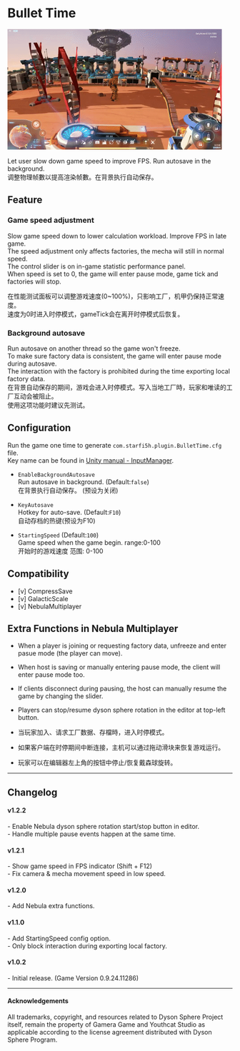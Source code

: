 # Bullet Time

![Paue Mode](https://raw.githubusercontent.com/starfi5h/DSP_Mod/master/BulletTime/img/demo1.gif)  

Let user slow down game speed to improve FPS.  Run autosave in the background.  
调整物理帧數以提高渲染帧數。在背景执行自动保存。

## Feature

### Game speed adjustment  
Slow game speed down to lower calculation workload. Improve FPS in late game.  
The speed adjustment only affects factories, the mecha will still in normal speed.  
The control slider is on in-game statistic performance panel.  
When speed is set to 0, the game will enter pause mode, game tick and factories will stop.  
  
在性能测试面板可以调整游戏速度(0~100%)，只影响工厂，机甲仍保持正常速度。  
速度为0时进入时停模式，gameTick会在离开时停模式后恢复。  

### Background autosave  
Run autosave on another thread so the game won't freeze.  
To make sure factory data is consistent, the game will enter pause mode during autosave.  
The interaction with the factory is prohibited during the time exporting local factory data.  
在背景自动保存的期间，游戏会进入时停模式。写入当地工厂時，玩家和唯读的工厂互动会被阻止。  
使用这项功能时建议先测试。  

## Configuration

Run the game one time to generate `com.starfi5h.plugin.BulletTime.cfg` file.  
Key name can be found in [Unity manual - InputManager](https://docs.unity3d.com/Manual/class-InputManager.html).   

- `EnableBackgroundAutosave`  
Run autosave in background. (Default:`false`)  
在背景执行自动保存。 (预设为关闭)  

- `KeyAutosave`  
Hotkey for auto-save. (Default:`F10`)  
自动存档的热键(预设为F10)  
  
- `StartingSpeed` (Default:`100`)  
Game speed when the game begin. range:0-100  
开始时的游戏速度 范围: 0-100  

## Compatibility

- [v] CompressSave  
- [v] GalacticScale  
- [v] NebulaMultiplayer  

## Extra Functions in Nebula Multiplayer  

- When a player is joining or requesting factory data, unfreeze and enter pasue mode (the player can move).  
- When host is saving or manually entering pause mode, the client will enter pause mode too.  
- If clients disconnect during pausing, the host can manually resume the game by changing the slider.  
- Players can stop/resume dyson sphere rotation in the editor at top-left button.  

- 当玩家加入、请求工厂数据、存檔時，进入时停模式。
- 如果客户端在时停期间中断连接，主机可以通过拖动滑块来恢复游戏运行。 
- 玩家可以在编辑器左上角的按钮中停止/恢复戴森球旋转。  
----

## Changelog

#### v1.2.2
\- Enable Nebula dyson sphere rotation start/stop button in editor.   
\- Handle multiple pause events happen at the same time.  

#### v1.2.1
\- Show game speed in FPS indicator (Shift + F12)  
\- Fix camera & mecha movement speed in low speed.  

#### v1.2.0
\- Add Nebula extra functions.  


#### v1.1.0
\- Add StartingSpeed config option.  
\- Only block interaction during exporting local factory.  

#### v1.0.2  
\- Initial release. (Game Version 0.9.24.11286)

----

#### Acknowledgements
All trademarks, copyright, and resources related to Dyson Sphere Project itself, remain the property of Gamera Game and Youthcat Studio as applicable according to the license agreement distributed with Dyson Sphere Program.  